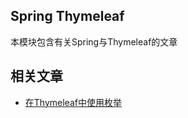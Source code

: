 ## Spring Thymeleaf

本模块包含有关Spring与Thymeleaf的文章

## 相关文章

+ [在Thymeleaf中使用枚举](docs/在Thymeleaf中使用枚举.md)